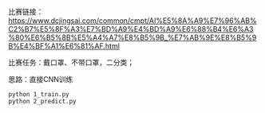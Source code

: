 比赛链接：https://www.dcjingsai.com/common/cmpt/AI%E5%8A%A9%E7%96%AB%C2%B7%E5%8F%A3%E7%BD%A9%E4%BD%A9%E6%88%B4%E6%A3%80%E6%B5%8B%E5%A4%A7%E8%B5%9B_%E7%AB%9E%E8%B5%9B%E4%BF%A1%E6%81%AF.html

比赛任务：戴口罩、不带口罩，二分类；

思路：直接CNN训练

```
python 1_train.py
python 2_predict.py
```
